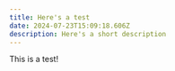 ```yaml
---
title: Here's a test
date: 2024-07-23T15:09:18.606Z
description: Here's a short description
---
```

This is a test!
